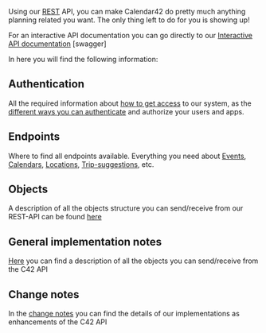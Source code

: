 Using our [REST](http://en.wikipedia.org/wiki/Representational_state_transfer) API, you can make Calendar42 do pretty much anything planning related you want. The only thing left to do for you is showing up!

For an interactive API documentation you can go directly to our <a href="https://calendar42.com/api/docs/" target="_blank">Interactive API documentation</a> [swagger]

In here you will find the following information:

## Authentication

All the required information about [how to get access](/rest-api/api-tokens/) to our system, as the [different ways you can authenticate](/rest-api/authentication/) and authorize your users and apps.

## Endpoints

Where to find all endpoints available. Everything you need about [Events](/rest-api/endpoints/events/), [Calendars](/rest-api/endpoints/calendars/), [Locations](/rest-api/endpoints/locations/), [Trip-suggestions](/rest-api/endpoints/calendars/), etc.

## Objects

A description of all the objects structure you can send/receive from our REST-API can be found [here](/rest-api/objects/)

## General implementation notes

[Here](/rest-api/usage/) you can find a description of all the objects you can send/receive from the C42 API

## Change notes

In the [change notes](/rest-api/change-notes/) you can find the details of our implementations as enhancements of the C42 API
